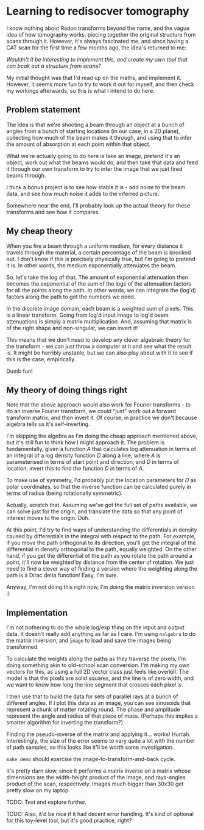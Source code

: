 # Learning to redisocver tomography

I know nothing about Radon transforms beyond the name, and the vague
idea of how tomography works, piecing together the original structure
from scans through it. However, it's always fascinated me, and since
having a CAT scan for the first time a few months ago, the idea's
returned to me:

*Wouldn't it be interesting to implement this, and create my own tool
that can bcak out a structure from scans?*

My initial thought was that I'd read up on the maths, and implement
it. However, it seems more fun to try to work it out for myself, and
then check my workings afterwards, so this is what I intend to do
here.

## Problem statement

The idea is that we're shooting a beam through an object at a bunch of
angles from a bunch of starting locations (in our case, in a 2D
plane), collecting how much of the beam makes it through, and using
that to infer the amount of absorption at each point within that
object.

What we're actually going to do here is take an image, pretend it's an
object, work out what the beams would do, and then take that data and
feed it through our own transform to try to infer the image that we
just fired beams through.

I think a bonus project is to see how stable it is - add noise to the
beam data, and see how much noise it adds to the inferred picture.

Somewhere near the end, I'll probably look up the actual theory for
these transforms and see how it compares.

## My cheap theory

When you fire a beam through a uniform medium, for every distance it
travels through the material, a certain percentage of the beam is
knocked out. I don't know if this is precisely physically true, but
I'm going to pretend it is. In other words, the medium exponentially
attenuates the beam.

So, let's take the log of that. The amount of exponential attenuation
then becomes the exponential of the sum of the logs of the attenuation
factors for all the points along the path. In other words, we can
integrate the (log'd) factors along the path to get the numbers we
need.

In the discrete image domain, each beam is a weighted sum of pixels.
This is a linear transform. Going from log'd input image to log'd beam
attenuations is simply a matrix multiplication. And, assuming that
matrix is of the right shape and non-singular, we can invert it!

This means that we don't need to develop any clever algebraic theory
for the transform - we can just throw a computer at it and see what
the result is. It might be horribly unstable, but we can also play
about with it to see if this is the case, empirically.

Dumb fun!

## My theory of doing things right

Note that the above approach would also work for Fourier transforms -
to do an inverse Fourier transform, we could "just" work out a forward
transform matrix, and then invert it. Of course, in practice we don't
because algebra tells us it's self-inverting.

I'm skipping the algebra as I'm doing the cheap approach mentioned
above, but it's still fun to think how I might approach it. The
problem is fundamentally, given a function *A* that calculates log
attenuation in terms of an integral of a log density function *D* along a
line, where *A* is parameterised in terms of start point and
direction, and *D* in terms of location, invert this to find the
function *D* in terms of *A*.

To make use of symmetry, I'd probably put the location parameters for
*D* as polar coordinates, so that the inverse function can be
calculated purely in terms of radius (being rotationally symmetric).

Actually, scratch that. Assuming we've got the full set of paths
available, we can solve just for the origin, and translate the data so
that any point of interest moves to the origin. Duh.

At this point, I'd try to find ways of understanding the differentials
in density caused by differentials in the integral with respect to the
path. For example, if you move the path orthogonal to its direction,
you'll get the integral of the differential in density orthogonal to
the path, equally weighted. On the other hand, if you get the
differential of the path as you rotate the path around a point, it'll
now be weighted by distance from the center of rotation. We just need
to find a clever way of finding a version where the weighting along
the path is a Dirac delta function! Easy, I'm sure.

Anyway, I'm not doing this right now, I'm doing the matrix inversion
version. :)

## Implementation

I'm not bothering to do the whole log/exp thing on the input and
output data. It doesn't really add anything as far as I care. I'm
using `nalgebra` to do the matrix inversion, and `image` to load and
save the images being transformed.

To calculate the weights along the paths as they traverse the pixels,
I'm doing something akin to old-school scan conversion. I'm making my
own vectors for this, as using a full 2D vector class just feels like
overkill. The model is that the pixels are solid squares, and the line
is of zero width, and we want to know how long the line segment that
crosses each pixel is.

I then use that to build the data for sets of parallel rays at a bunch
of different angles. If I plot this data as an image, you can see
sinusoids that represent a chunk of matter rotating round. The phase
and amplitude represent the angle and radius of that piece of mass.
(Perhaps this implies a smarter algorithm for inverting the
transform?)

Finding the pseudo-inverse of the matrix and applying it... works!
Hurrah. Interestingly, the size of the error seems to vary quite a lot
with the number of path samples, so this looks like it'll be worth
some investigation.

`make demo` should exercise the image-to-transform-and-back cycle.

It's pretty darn slow, since it performs a matrix inverse on a matrix
whose dimensions are the width-height product of the image, and
rays-angles product of the scan, respectively. Images much bigger than
30x30 get pretty slow on my laptop.

TODO: Test and explore further.

TODO: Also, it'd be nice if it had decent error handling. It's kind of
optional for this toy-level tool, but it's good practice, right?
